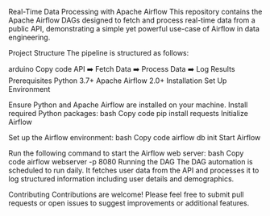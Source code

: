 Real-Time Data Processing with Apache Airflow
This repository contains the Apache Airflow DAGs designed to fetch and process real-time data from a public API, demonstrating a simple yet powerful use-case of Airflow in data engineering.


Project Structure
The pipeline is structured as follows:

arduino
Copy code
API ➡️ Fetch Data ➡️ Process Data ➡️ Log Results
Prerequisites
Python 3.7+
Apache Airflow 2.0+
Installation
Set Up Environment

Ensure Python and Apache Airflow are installed on your machine.
Install required Python packages:
bash
Copy code
pip install requests
Initialize Airflow

Set up the Airflow environment:
bash
Copy code
airflow db init
Start Airflow

Run the following command to start the Airflow web server:
bash
Copy code
airflow webserver -p 8080
Running the DAG
The DAG automation is scheduled to run daily. It fetches user data from the API and processes it to log structured information including user details and demographics.

Contributing
Contributions are welcome! Please feel free to submit pull requests or open issues to suggest improvements or additional features.

